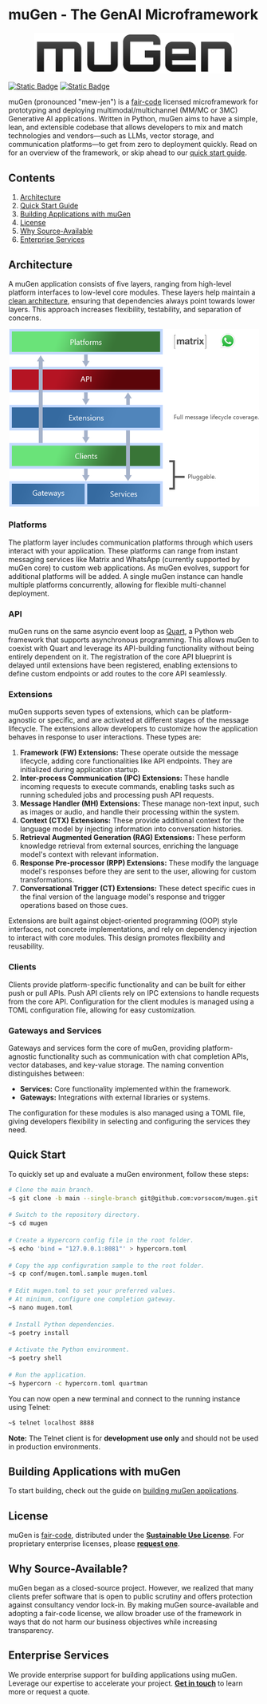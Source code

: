 # muGen - The GenAI Microframework

<p align="center">
    <img src="assets/images/mugen-logotype.png" width="401">
</p>

[![Static Badge](https://img.shields.io/badge/License-Sustainable_Use_1.0-blue)](LICENSE.md)
[![Static Badge](https://img.shields.io/badge/Latest_Release-v0.36.0-blue)](https://github.com/vorsocom/mugen/releases/tag/0.36.0)  

muGen (pronounced "mew-jen") is a [fair-code](https://faircode.io) licensed microframework for prototyping and deploying multimodal/multichannel (MM/MC or 3MC) Generative AI applications. Written in Python, muGen aims to have a simple, lean, and extensible codebase that allows developers to mix and match technologies and vendors—such as LLMs, vector storage, and communication platforms—to get from zero to deployment quickly. Read on for an overview of the framework, or skip ahead to our [quick start guide](#quick-start).

## Contents

1. [Architecture](#architecture)
2. [Quick Start Guide](#quick-start)
3. [Building Applications with muGen](#building-applications-with-mugen)
4. [License](#license)
5. [Why Source-Available](#why-source-available)
6. [Enterprise Services](#enterprise-services)

## Architecture

A muGen application consists of five layers, ranging from high-level platform interfaces to low-level core modules. These layers help maintain a [clean architecture](https://blog.cleancoder.com/uncle-bob/2012/08/13/the-clean-architecture.html), ensuring that dependencies always point towards lower layers. This approach increases flexibility, testability, and separation of concerns.

<p align="center">
    <img src="assets/images/mugen-architecture.png" width="501">
</p>

### Platforms

The platform layer includes communication platforms through which users interact with your application. These platforms can range from instant messaging services like Matrix and WhatsApp (currently supported by muGen core) to custom web applications. As muGen evolves, support for additional platforms will be added. A single muGen instance can handle multiple platforms concurrently, allowing for flexible multi-channel deployment.

### API

muGen runs on the same asyncio event loop as [Quart](https://palletsprojects.com/projects/quart), a Python web framework that supports asynchronous programming. This allows muGen to coexist with Quart and leverage its API-building functionality without being entirely dependent on it. The registration of the core API blueprint is delayed until extensions have been registered, enabling extensions to define custom endpoints or add routes to the core API seamlessly.


### Extensions

muGen supports seven types of extensions, which can be platform-agnostic or specific, and are activated at different stages of the message lifecycle. The extensions allow developers to customize how the application behaves in response to user interactions. These types are:

1. **Framework (FW) Extensions:** These operate outside the message lifecycle, adding core functionalities like API endpoints. They are initialized during application startup.
2. **Inter-process Communication (IPC) Extensions:** These handle incoming requests to execute commands, enabling tasks such as running scheduled jobs and processing push API requests.
3. **Message Handler (MH) Extensions:** These manage non-text input, such as images or audio, and handle their processing within the system.
4. **Context (CTX) Extensions:** These provide additional context for the language model by injecting information into conversation histories.
5. **Retrieval Augmented Generation (RAG) Extensions:** These perform knowledge retrieval from external sources, enriching the language model's context with relevant information.
6. **Response Pre-processor (RPP) Extensions:** These modify the language model's responses before they are sent to the user, allowing for custom transformations.
7. **Conversational Trigger (CT) Extensions:** These detect specific cues in the final version of the language model's response and trigger operations based on those cues.

Extensions are built against object-oriented programming (OOP) style interfaces, not concrete implementations, and rely on dependency injection to interact with core modules. This design promotes flexibility and reusability.

### Clients

Clients provide platform-specific functionality and can be built for either push or pull APIs. Push API clients rely on IPC extensions to handle requests from the core API. Configuration for the client modules is managed using a TOML configuration file, allowing for easy customization.

### Gateways and Services

Gateways and services form the core of muGen, providing platform-agnostic functionality such as communication with chat completion APIs, vector databases, and key-value storage. The naming convention distinguishes between:

- **Services:** Core functionality implemented within the framework.
- **Gateways:** Integrations with external libraries or systems.

The configuration for these modules is also managed using a TOML file, giving developers flexibility in selecting and configuring the services they need.

## Quick Start

To quickly set up and evaluate a muGen environment, follow these steps:

```bash
# Clone the main branch.
~$ git clone -b main --single-branch git@github.com:vorsocom/mugen.git

# Switch to the repository directory.
~$ cd mugen

# Create a Hypercorn config file in the root folder.
~$ echo 'bind = "127.0.0.1:8081"' > hypercorn.toml

# Copy the app configuration sample to the root folder.
~$ cp conf/mugen.toml.sample mugen.toml

# Edit mugen.toml to set your preferred values.
# At minimum, configure one completion gateway.
~$ nano mugen.toml

# Install Python dependencies.
~$ poetry install

# Activate the Python environment.
~$ poetry shell

# Run the application.
~$ hypercorn -c hypercorn.toml quartman
```

You can now open a new terminal and connect to the running instance using Telnet:

```bash
~$ telnet localhost 8888
```

**Note:** The Telnet client is for **development use only** and should not be used in production environments.

## Building Applications with muGen

To start building, check out the guide on [building muGen applications](docs/apps.md).

## License

muGen is [fair-code](https://faircode.io), distributed under the [**Sustainable Use License**](LICENSE.md). For proprietary enterprise licenses, please [**request one**](mailto:license@vorsocomputing.com).

## Why Source-Available?

muGen began as a closed-source project. However, we realized that many clients prefer software that is open to public scrutiny and offers protection against consultancy vendor lock-in. By making muGen source-available and adopting a fair-code license, we allow broader use of the framework in ways that do not harm our business objectives while increasing transparency.

## Enterprise Services

We provide enterprise support for building applications using muGen. Leverage our expertise to accelerate your project. [**Get in touch**](mailto:brightideas@vorsocomputing.com) to learn more or request a quote.